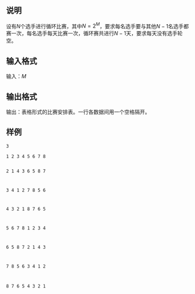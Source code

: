 <h2>说明</h2>

设有$N$个选手进行循环比赛，其中$N=2^M$，要求每名选手要与其他$N−1$名选手都赛一次，每名选手每天比赛一次，循环赛共进行$N−1$天，要求每天没有选手轮空。
<h2>输入格式</h2>

输入：$M$

<h2>输出格式</h2>

输出：表格形式的比赛安排表。一行各数据间用一个空格隔开。

<h2>样例</h2>
<pre><code class="language-input1">3</code></pre><pre><code class="language-output1">1 2 3 4 5 6 7 8
2 1 4 3 6 5 8 7
3 4 1 2 7 8 5 6
4 3 2 1 8 7 6 5
5 6 7 8 1 2 3 4
6 5 8 7 2 1 4 3
7 8 5 6 3 4 1 2
8 7 6 5 4 3 2 1</code></pre>

